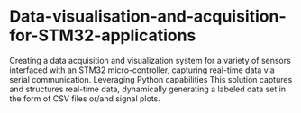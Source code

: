 # Data-visualisation-and-acquisition-for-STM32-applications
 Creating a data acquisition and visualization system for a variety of sensors interfaced with an STM32 micro-controller, capturing real-time data via serial communication. Leveraging Python capabilities This solution captures and structures real-time data, dynamically generating a labeled data set in the form of CSV files or/and signal plots.
